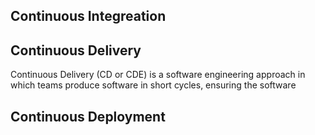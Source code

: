 ##

## Continuous Integreation

## Continuous Delivery
Continuous Delivery (CD or CDE) is a software engineering approach in which teams produce software in short cycles, ensuring the software 

## Continuous Deployment

